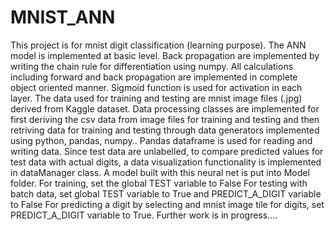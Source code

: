 # MNIST_ANN
This project is for mnist digit classification (learning purpose).
The ANN model is implemented at basic level. Back propagation are implemented by writing the chain rule for differentiation using numpy.
All calculations including forward and back propagation are implemented in complete object oriented manner.
Sigmoid function is used for activation in each layer.
The data used for training and testing are mnist image files (.jpg) derived from Kaggle dataset.
Data processing classes are implemented for first deriving the csv data from image files for training and testing and then retriving data for training and testing through data generators implemented using python, pandas, numpy..
Pandas dataframe is used for reading and writing data.
Since test data are unlabelled, to compare predicted values for test data with actual digits, a data visualization functionality is implemented in dataManager class.
A model built with this neural net is put into Model folder.
For training, set the global TEST variable to False
For testing with batch data, set global TEST variable to True and PREDICT_A_DIGIT variable to False
For predicting a digit by selecting and mnist image tile for digits, set PREDICT_A_DIGIT variable to True.
Further work is in progress....
